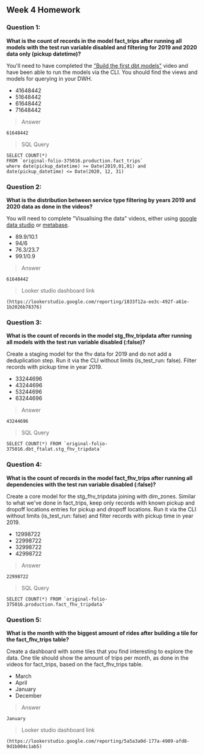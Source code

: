 ## Week 4 Homework 
### Question 1: 

**What is the count of records in the model fact_trips after running all models with the test run variable disabled and filtering for 2019 and 2020 data only (pickup datetime)?** 

You'll need to have completed the ["Build the first dbt models"](https://www.youtube.com/watch?v=UVI30Vxzd6c) video and have been able to run the models via the CLI. 
You should find the views and models for querying in your DWH.

- 41648442
- 51648442
- 61648442
- 71648442
> Answer
```
61648442
```
> SQL Query
```
SELECT COUNT(*)
FROM `original-folio-375016.production.fact_trips` 
where date(pickup_datetime) >= Date(2019,01,01) and date(pickup_datetime) <= Date(2020, 12, 31)
```
### Question 2: 

**What is the distribution between service type filtering by years 2019 and 2020 data as done in the videos?**

You will need to complete "Visualising the data" videos, either using [google data studio](https://www.youtube.com/watch?v=39nLTs74A3E) or [metabase](https://www.youtube.com/watch?v=BnLkrA7a6gM). 

- 89.9/10.1
- 94/6
- 76.3/23.7
- 99.1/0.9

> Answer
```
61648442
```
> Looker studio dashboard link
```
(https://lookerstudio.google.com/reporting/1833f12a-ee3c-492f-a61e-1b2026b78376)
```

### Question 3: 

**What is the count of records in the model stg_fhv_tripdata after running all models with the test run variable disabled (:false)?**  

Create a staging model for the fhv data for 2019 and do not add a deduplication step. Run it via the CLI without limits (is_test_run: false).
Filter records with pickup time in year 2019.

- 33244696
- 43244696
- 53244696
- 63244696

> Answer
```
43244696
```
> SQL Query
```
SELECT COUNT(*) FROM `original-folio-375016.dbt_ftalat.stg_fhv_tripdata`
```

### Question 4: 

**What is the count of records in the model fact_fhv_trips after running all dependencies with the test run variable disabled (:false)?**  

Create a core model for the stg_fhv_tripdata joining with dim_zones.
Similar to what we've done in fact_trips, keep only records with known pickup and dropoff locations entries for pickup and dropoff locations. 
Run it via the CLI without limits (is_test_run: false) and filter records with pickup time in year 2019.

- 12998722
- 22998722
- 32998722
- 42998722

> Answer
```
22998722
```
> SQL Query
```
SELECT COUNT(*) FROM `original-folio-375016.production.fact_fhv_tripdata`
```

### Question 5: 

**What is the month with the biggest amount of rides after building a tile for the fact_fhv_trips table?**

Create a dashboard with some tiles that you find interesting to explore the data. One tile should show the amount of trips per month, as done in the videos for fact_trips, based on the fact_fhv_trips table.

- March
- April
- January
- December

> Answer
```
January
```
> Looker studio dashboard link
```
(https://lookerstudio.google.com/reporting/5a5a3a0d-177a-4909-afd8-9d1b004c1ab5)
```
